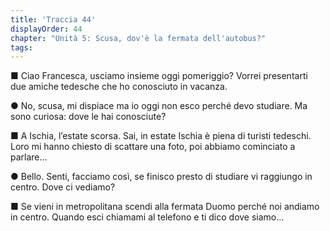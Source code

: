 ```yaml
---
title: 'Traccia 44'
displayOrder: 44
chapter: "Unità 5: Scusa, dov'è la fermata dell'autobus?"
tags:
---
```


■ Ciao Francesca, usciamo insieme oggi pomeriggio? Vorrei presentarti due amiche tedesche che ho conosciuto in vacanza.

● No, scusa, mi dispiace ma io oggi non esco perché devo studiare. Ma sono curiosa: dove le hai conosciute?

■ A Ischia, l’estate scorsa. Sai, in estate Ischia è piena di turisti tedeschi. Loro mi hanno chiesto di scattare una foto, poi abbiamo cominciato a parlare...

● Bello. Senti, facciamo così, se finisco presto di studiare vi raggiungo in centro. Dove ci vediamo?

■ Se vieni in metropolitana scendi alla fermata Duomo perché noi andiamo in centro. Quando esci chiamami al telefono e ti dico dove siamo...
